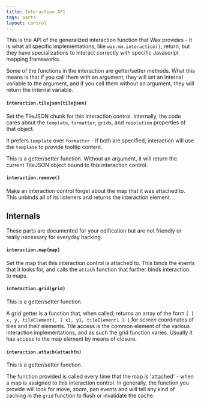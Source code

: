 ```yaml
---
title: Interaction API
tags: parts
layout: control
---
```


This is the API of the generalized interaction function
that Wax provides - it is what all specific implementations, like
`wax.mm.interaction()`, return, but they have specializations
to interact correctly with specific Javascript mapping frameworks.

Some of the functions in the interaction are getter/setter methods.
What this means is that if you call them with an argument, they will
_set_ an internal variable to the argument, and if you call them
without an argument, they will return the internal variable.

#### `interaction.tilejson(tilejson)`

Set the TileJSON chunk for this interaction control. Internally,
the code cares about the `template`, `formatter`, `grids`,
and `resolution` properties of that object.

It prefers `template` over `formatter` - if both are specified,
interaction will use the `template` to provide tooltip content.

This is a getter/setter function. Without an argument, it will
return the current TileJSON object bound to this interaction
control.

#### `interaction.remove()`

Make an interaction control forget about the map that it
was attached to. This unbinds all of its listeners and
returns the interaction element.

## Internals

These parts are documented for your edification but
are not friendly or really necessary for everyday hacking.

#### `interaction.map(map)`

Set the map that this interaction control is attached to.
This binds the events that it looks for, and calls the `attach`
function that further binds interaction to maps.

#### `interaction.grid(grid)`

This is a getter/setter function.

A grid getter is a function that, when called, returns
an array of the form `[ [ x, y, tileElement], [ x1, y1, tileElement1 ] ]`
for _screen_ coordinates of tiles and their elements. Tile access
is the common element of the various interaction implementations,
and as such the grid function varies. Usually it has access to
the map element by means of closure.

#### `interaction.attach(attachfn)`

This is a getter/setter function.

The function provided is called every time that the map
is 'attached' - when a map is assigned to this interaction control.
In generally, the function you provide will look for move,
zoom, pan events and will tell any kind of caching in the
`grid` function to flush or invalidate the cache.
